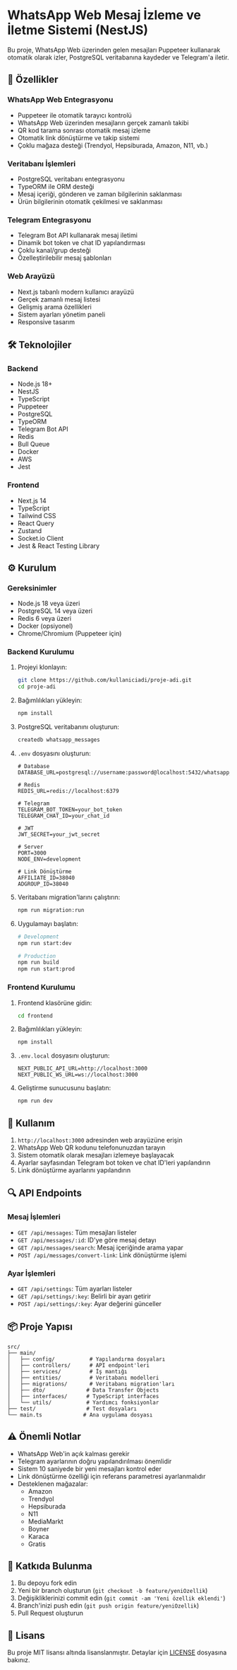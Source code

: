 # WhatsApp Web Mesaj İzleme ve İletme Sistemi (NestJS)

Bu proje, WhatsApp Web üzerinden gelen mesajları Puppeteer kullanarak otomatik olarak izler, PostgreSQL veritabanına kaydeder ve Telegram'a iletir.

## 🚀 Özellikler

### WhatsApp Web Entegrasyonu

- Puppeteer ile otomatik tarayıcı kontrolü
- WhatsApp Web üzerinden mesajların gerçek zamanlı takibi
- QR kod tarama sonrası otomatik mesaj izleme
- Otomatik link dönüştürme ve takip sistemi
- Çoklu mağaza desteği (Trendyol, Hepsiburada, Amazon, N11, vb.)

### Veritabanı İşlemleri

- PostgreSQL veritabanı entegrasyonu
- TypeORM ile ORM desteği
- Mesaj içeriği, gönderen ve zaman bilgilerinin saklanması
- Ürün bilgilerinin otomatik çekilmesi ve saklanması

### Telegram Entegrasyonu

- Telegram Bot API kullanarak mesaj iletimi
- Dinamik bot token ve chat ID yapılandırması
- Çoklu kanal/grup desteği
- Özelleştirilebilir mesaj şablonları

### Web Arayüzü

- Next.js tabanlı modern kullanıcı arayüzü
- Gerçek zamanlı mesaj listesi
- Gelişmiş arama özellikleri
- Sistem ayarları yönetim paneli
- Responsive tasarım

## 🛠️ Teknolojiler

### Backend

- Node.js 18+
- NestJS
- TypeScript
- Puppeteer
- PostgreSQL
- TypeORM
- Telegram Bot API
- Redis
- Bull Queue
- Docker
- AWS
- Jest

### Frontend

- Next.js 14
- TypeScript
- Tailwind CSS
- React Query
- Zustand
- Socket.io Client
- Jest & React Testing Library

## ⚙️ Kurulum

### Gereksinimler

- Node.js 18 veya üzeri
- PostgreSQL 14 veya üzeri
- Redis 6 veya üzeri
- Docker (opsiyonel)
- Chrome/Chromium (Puppeteer için)

### Backend Kurulumu

1. Projeyi klonlayın:

   ```bash
   git clone https://github.com/kullaniciadi/proje-adi.git
   cd proje-adi
   ```

2. Bağımlılıkları yükleyin:

   ```bash
   npm install
   ```

3. PostgreSQL veritabanını oluşturun:

   ```bash
   createdb whatsapp_messages
   ```

4. `.env` dosyasını oluşturun:

   ```env
   # Database
   DATABASE_URL=postgresql://username:password@localhost:5432/whatsapp_messages

   # Redis
   REDIS_URL=redis://localhost:6379

   # Telegram
   TELEGRAM_BOT_TOKEN=your_bot_token
   TELEGRAM_CHAT_ID=your_chat_id

   # JWT
   JWT_SECRET=your_jwt_secret

   # Server
   PORT=3000
   NODE_ENV=development

   # Link Dönüştürme
   AFFILIATE_ID=38040
   ADGROUP_ID=38040
   ```

5. Veritabanı migration'larını çalıştırın:

   ```bash
   npm run migration:run
   ```

6. Uygulamayı başlatın:

   ```bash
   # Development
   npm run start:dev

   # Production
   npm run build
   npm run start:prod
   ```

### Frontend Kurulumu

1. Frontend klasörüne gidin:

   ```bash
   cd frontend
   ```

2. Bağımlılıkları yükleyin:

   ```bash
   npm install
   ```

3. `.env.local` dosyasını oluşturun:

   ```env
   NEXT_PUBLIC_API_URL=http://localhost:3000
   NEXT_PUBLIC_WS_URL=ws://localhost:3000
   ```

4. Geliştirme sunucusunu başlatın:
   ```bash
   npm run dev
   ```

## 📝 Kullanım

1. `http://localhost:3000` adresinden web arayüzüne erişin
2. WhatsApp Web QR kodunu telefonunuzdan tarayın
3. Sistem otomatik olarak mesajları izlemeye başlayacak
4. Ayarlar sayfasından Telegram bot token ve chat ID'leri yapılandırın
5. Link dönüştürme ayarlarını yapılandırın

## 🔍 API Endpoints

### Mesaj İşlemleri

- `GET /api/messages`: Tüm mesajları listeler
- `GET /api/messages/:id`: ID'ye göre mesaj detayı
- `GET /api/messages/search`: Mesaj içeriğinde arama yapar
- `POST /api/messages/convert-link`: Link dönüştürme işlemi

### Ayar İşlemleri

- `GET /api/settings`: Tüm ayarları listeler
- `GET /api/settings/:key`: Belirli bir ayarı getirir
- `POST /api/settings/:key`: Ayar değerini günceller

## 📦 Proje Yapısı

```
src/
├── main/
│   ├── config/           # Yapılandırma dosyaları
│   ├── controllers/      # API endpoint'leri
│   ├── services/         # İş mantığı
│   ├── entities/         # Veritabanı modelleri
│   ├── migrations/       # Veritabanı migration'ları
│   ├── dto/             # Data Transfer Objects
│   ├── interfaces/      # TypeScript interfaces
│   └── utils/           # Yardımcı fonksiyonlar
├── test/                # Test dosyaları
└── main.ts             # Ana uygulama dosyası
```

## ⚠️ Önemli Notlar

- WhatsApp Web'in açık kalması gerekir
- Telegram ayarlarının doğru yapılandırılması önemlidir
- Sistem 10 saniyede bir yeni mesajları kontrol eder
- Link dönüştürme özelliği için referans parametresi ayarlanmalıdır
- Desteklenen mağazalar:
  - Amazon
  - Trendyol
  - Hepsiburada
  - N11
  - MediaMarkt
  - Boyner
  - Karaca
  - Gratis

## 🤝 Katkıda Bulunma

1. Bu depoyu fork edin
2. Yeni bir branch oluşturun (`git checkout -b feature/yeniOzellik`)
3. Değişikliklerinizi commit edin (`git commit -am 'Yeni özellik eklendi'`)
4. Branch'inizi push edin (`git push origin feature/yeniOzellik`)
5. Pull Request oluşturun

## 📄 Lisans

Bu proje MIT lisansı altında lisanslanmıştır. Detaylar için [LICENSE](LICENSE) dosyasına bakınız.
